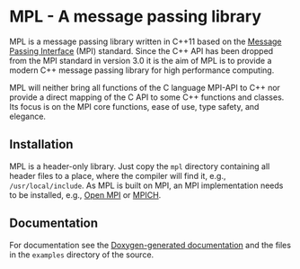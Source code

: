 # MPL - A message passing library

MPL is a message passing library written in C++11 based on the 
[Message Passing Interface](http://mpi-forum.org/) (MPI) standard.  Since 
the C++ API has been dropped from the MPI standard in version 3.0 it is the 
aim of MPL is to provide a modern C++ message passing library for high 
performance computing.

MPL will neither bring all functions of the C language MPI-API to C++ nor 
provide a direct mapping of the C API to some C++ functions and classes. 
Its focus is on the MPI core functions, ease of use, type safety, and 
elegance.


## Installation

MPL is a header-only library.  Just copy the `mpl` directory containing all 
header files to a place, where the compiler will find it, e.g., 
`/usr/local/include`.  As MPL is built on MPI, an MPI implementation needs to 
be installed, e.g., [Open MPI](https://www.open-mpi.org/) or 
[MPICH](https://www.mpich.org/).


## Documentation

For documentation see the
[Doxygen-generated documentation](https://rabauke.github.io/mpl/html/) and
the files in the `examples` directory of the source.
